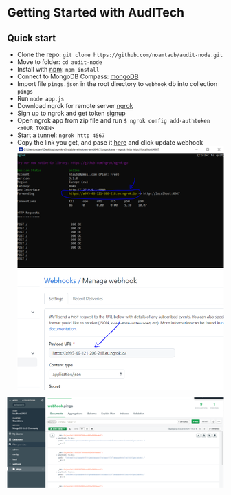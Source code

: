 # Getting Started with AudITech


## Quick start

- Clone the repo: `git clone https://github.com/noamtaub/audit-node.git`
- Move to folder: `cd audit-node`
- Install with [npm](https://www.npmjs.com/): `npm install`
- Connect to MongoDB Compass: [mongoDB](https://www.mongodb.com/try/download/compass)
- Import file `pings.json` in the root directory to `webhook` db into  collection `pings`
- Run `node app.js`
- Download ngrok for remote server [ngrok](https://ngrok.com/download)
- Sign up to ngrok and get token [signup](https://dashboard.ngrok.com/signup)
- Open ngrok app from zip file and run `$ ngrok config add-authtoken <YOUR_TOKEN>`
- Start a tunnel: `ngrok http 4567`
- Copy the link you get, and pase it [here](https://github.com/noamtaub/audit-node/settings/hooks/384620307) and click update webhook
![Alt text](/CaptureNgrok.PNG)
![Alt text](/CaptureWebhook.PNG)

![Alt text](/CaptureMongoDB.PNG)

